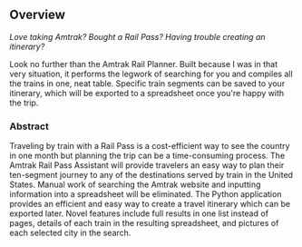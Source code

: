## Overview

*Love taking Amtrak?*
*Bought a Rail Pass?*
*Having trouble creating an itinerary?*

Look no further than the Amtrak Rail Planner. Built because I was in that very situation, it performs the legwork of searching for you and compiles all the trains in one, neat table. Specific train segments can be saved to your itinerary, which will be exported to a spreadsheet once you're happy with the trip.

### Abstract

Traveling by train with a Rail Pass is a cost-efficient way to see the country in one month but planning the trip can be a time-consuming process. The Amtrak Rail Pass Assistant will provide travelers an easy way to plan their ten-segment journey to any of the destinations served by train in the United States. Manual work of searching the Amtrak website and inputting information into a spreadsheet will be eliminated. The Python application provides an efficient and easy way to create a travel itinerary which can be exported later. Novel features include full results in one list instead of pages, details of each train in the resulting spreadsheet, and pictures of each selected city in the search.
